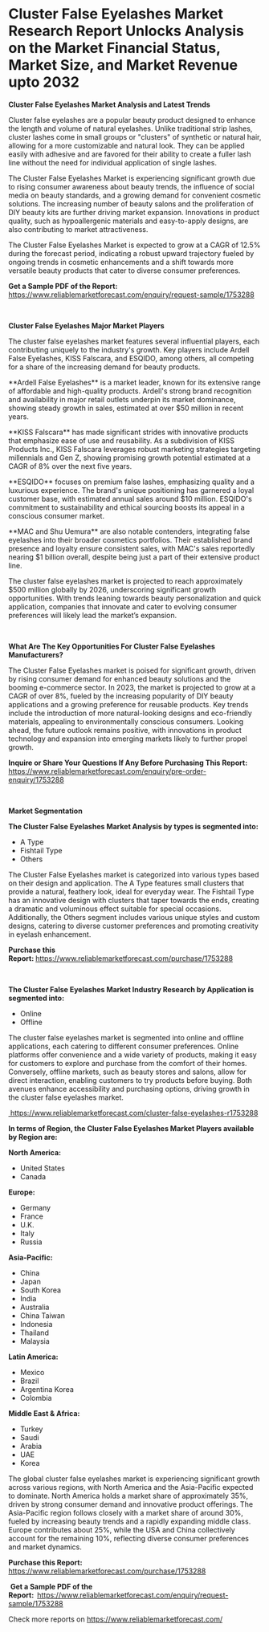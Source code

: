 <p><h1>Cluster False Eyelashes Market Research Report Unlocks Analysis on the Market Financial Status, Market Size, and Market Revenue upto 2032</h1></p><p><strong>Cluster False Eyelashes Market Analysis and Latest Trends</strong></p>
<p><p>Cluster false eyelashes are a popular beauty product designed to enhance the length and volume of natural eyelashes. Unlike traditional strip lashes, cluster lashes come in small groups or "clusters" of synthetic or natural hair, allowing for a more customizable and natural look. They can be applied easily with adhesive and are favored for their ability to create a fuller lash line without the need for individual application of single lashes.</p><p>The Cluster False Eyelashes Market is experiencing significant growth due to rising consumer awareness about beauty trends, the influence of social media on beauty standards, and a growing demand for convenient cosmetic solutions. The increasing number of beauty salons and the proliferation of DIY beauty kits are further driving market expansion. Innovations in product quality, such as hypoallergenic materials and easy-to-apply designs, are also contributing to market attractiveness. </p><p>The Cluster False Eyelashes Market is expected to grow at a CAGR of 12.5% during the forecast period, indicating a robust upward trajectory fueled by ongoing trends in cosmetic enhancements and a shift towards more versatile beauty products that cater to diverse consumer preferences.</p></p>
<p><strong>Get a Sample PDF of the Report:&nbsp;</strong> <a href="https://www.reliablemarketforecast.com/enquiry/request-sample/1753288?utm_campaign=2866&utm_medium=2&utm_source=Github&utm_content=ia&utm_term=04042025&utm_id=cluster-false-eyelashes">https://www.reliablemarketforecast.com/enquiry/request-sample/1753288</a></p>
<p>&nbsp;</p>
<p><strong>Cluster False Eyelashes Major Market Players</strong></p>
<p><p>The cluster false eyelashes market features several influential players, each contributing uniquely to the industry's growth. Key players include Ardell False Eyelashes, KISS Falscara, and ESQIDO, among others, all competing for a share of the increasing demand for beauty products.</p><p>**Ardell False Eyelashes** is a market leader, known for its extensive range of affordable and high-quality products. Ardell's strong brand recognition and availability in major retail outlets underpin its market dominance, showing steady growth in sales, estimated at over $50 million in recent years.</p><p>**KISS Falscara** has made significant strides with innovative products that emphasize ease of use and reusability. As a subdivision of KISS Products Inc., KISS Falscara leverages robust marketing strategies targeting millennials and Gen Z, showing promising growth potential estimated at a CAGR of 8% over the next five years.</p><p>**ESQIDO** focuses on premium false lashes, emphasizing quality and a luxurious experience. The brand's unique positioning has garnered a loyal customer base, with estimated annual sales around $10 million. ESQIDO's commitment to sustainability and ethical sourcing boosts its appeal in a conscious consumer market.</p><p>**MAC and Shu Uemura** are also notable contenders, integrating false eyelashes into their broader cosmetics portfolios. Their established brand presence and loyalty ensure consistent sales, with MAC's sales reportedly nearing $1 billion overall, despite being just a part of their extensive product line.</p><p>The cluster false eyelashes market is projected to reach approximately $500 million globally by 2026, underscoring significant growth opportunities. With trends leaning towards beauty personalization and quick application, companies that innovate and cater to evolving consumer preferences will likely lead the market’s expansion.</p></p>
<p>&nbsp;</p>
<p><strong>What Are The Key Opportunities For Cluster False Eyelashes Manufacturers?</strong></p>
<p><p>The Cluster False Eyelashes market is poised for significant growth, driven by rising consumer demand for enhanced beauty solutions and the booming e-commerce sector. In 2023, the market is projected to grow at a CAGR of over 8%, fueled by the increasing popularity of DIY beauty applications and a growing preference for reusable products. Key trends include the introduction of more natural-looking designs and eco-friendly materials, appealing to environmentally conscious consumers. Looking ahead, the future outlook remains positive, with innovations in product technology and expansion into emerging markets likely to further propel growth.</p></p>
<p><strong>Inquire or Share Your Questions If Any Before Purchasing This Report:</strong> <a href="https://www.reliablemarketforecast.com/enquiry/pre-order-enquiry/1753288?utm_campaign=2866&utm_medium=2&utm_source=Github&utm_content=ia&utm_term=04042025&utm_id=cluster-false-eyelashes">https://www.reliablemarketforecast.com/enquiry/pre-order-enquiry/1753288</a></p>
<p>&nbsp;</p>
<p><strong>Market Segmentation</strong></p>
<p><strong>The Cluster False Eyelashes Market Analysis by types is segmented into:</strong></p>
<p><ul><li>A Type</li><li>Fishtail Type</li><li>Others</li></ul></p>
<p><p>The Cluster False Eyelashes market is categorized into various types based on their design and application. The A Type features small clusters that provide a natural, feathery look, ideal for everyday wear. The Fishtail Type has an innovative design with clusters that taper towards the ends, creating a dramatic and voluminous effect suitable for special occasions. Additionally, the Others segment includes various unique styles and custom designs, catering to diverse customer preferences and promoting creativity in eyelash enhancement.</p></p>
<p><strong>Purchase this Report:&nbsp;</strong><a href="https://www.reliablemarketforecast.com/purchase/1753288?utm_campaign=2866&utm_medium=2&utm_source=Github&utm_content=ia&utm_term=04042025&utm_id=cluster-false-eyelashes">https://www.reliablemarketforecast.com/purchase/1753288</a></p>
<p>&nbsp;</p>
<p><strong>The Cluster False Eyelashes Market Industry Research by Application is segmented into:</strong></p>
<p><ul><li>Online</li><li>Offline</li></ul></p>
<p><p>The cluster false eyelashes market is segmented into online and offline applications, each catering to different consumer preferences. Online platforms offer convenience and a wide variety of products, making it easy for customers to explore and purchase from the comfort of their homes. Conversely, offline markets, such as beauty stores and salons, allow for direct interaction, enabling customers to try products before buying. Both avenues enhance accessibility and purchasing options, driving growth in the cluster false eyelashes market.</p></p>
<p><a href="https://www.reliablemarketforecast.com/cluster-false-eyelashes-r1753288?utm_campaign=2866&utm_medium=2&utm_source=Github&utm_content=ia&utm_term=04042025&utm_id=cluster-false-eyelashes">&nbsp;https://www.reliablemarketforecast.com/cluster-false-eyelashes-r1753288</a></p>
<p><strong>In terms of Region, the Cluster False Eyelashes Market Players available by Region are:</strong></p>
<p>
    <p> <strong> North America: </strong>
        <ul>
            <li>United States</li>
            <li>Canada</li>
        </ul>
        </p> 
    <p> <strong> Europe: </strong>
        <ul>
            <li>Germany</li>
            <li>France</li>
            <li>U.K.</li>
            <li>Italy</li>
            <li>Russia</li>
        </ul>
        </p> 
    <p> <strong> Asia-Pacific: </strong>
        <ul>
            <li>China</li>
            <li>Japan</li>
            <li>South Korea</li>
            <li>India</li>
            <li>Australia</li>
            <li>China Taiwan</li>
            <li>Indonesia</li>
            <li>Thailand</li>
            <li>Malaysia</li>
        </ul>
        </p> 
    <p> <strong> Latin America: </strong>
        <ul>
            <li>Mexico</li>
            <li>Brazil</li>
            <li>Argentina Korea</li>
            <li>Colombia</li>
        </ul>
        </p> 
    <p> <strong> Middle East & Africa: </strong>
        <ul>
            <li>Turkey</li>
            <li>Saudi</li>
            <li>Arabia</li>
            <li>UAE</li>
            <li>Korea</li>
        </ul>
    </p>
    </p>
<p><p>The global cluster false eyelashes market is experiencing significant growth across various regions, with North America and the Asia-Pacific expected to dominate. North America holds a market share of approximately 35%, driven by strong consumer demand and innovative product offerings. The Asia-Pacific region follows closely with a market share of around 30%, fueled by increasing beauty trends and a rapidly expanding middle class. Europe contributes about 25%, while the USA and China collectively account for the remaining 10%, reflecting diverse consumer preferences and market dynamics.</p></p>
<p><strong>Purchase this Report: </strong><a href="https://www.reliablemarketforecast.com/purchase/1753288?utm_campaign=2866&utm_medium=2&utm_source=Github&utm_content=ia&utm_term=04042025&utm_id=cluster-false-eyelashes">https://www.reliablemarketforecast.com/purchase/1753288</a></p>
<p>&nbsp;<strong>Get a Sample PDF of the Report:&nbsp;&nbsp;</strong><a href="https://www.reliablemarketforecast.com/enquiry/request-sample/1753288?utm_campaign=2866&utm_medium=2&utm_source=Github&utm_content=ia&utm_term=04042025&utm_id=cluster-false-eyelashes">https://www.reliablemarketforecast.com/enquiry/request-sample/1753288</a></p>
<p><strong></strong></p>
<p>Check more reports on <a href="https://www.reliablemarketforecast.com/?utm_campaign=2866&utm_medium=2&utm_source=Github&utm_content=ia&utm_term=04042025&utm_id=cluster-false-eyelashes">https://www.reliablemarketforecast.com/</a></p>